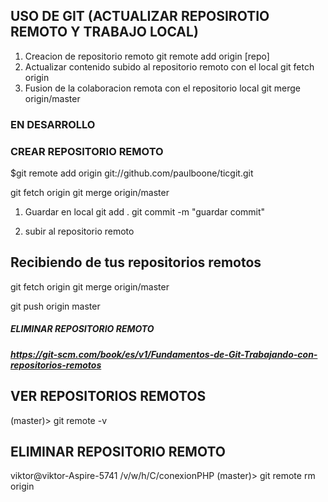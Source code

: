 
##  USO DE GIT (ACTUALIZAR REPOSIROTIO REMOTO Y TRABAJO LOCAL)

1. Creacion de repositorio remoto
	git remote add origin [repo]
2. Actualizar contenido subido al repositorio remoto con el local
	git fetch origin
3. Fusion de la colaboracion remota con el repositorio local
	git merge origin/master

### EN DESARROLLO ###

### CREAR REPOSITORIO REMOTO

$git remote add origin git://github.com/paulboone/ticgit.git



git fetch origin
git merge origin/master

1. Guardar en local
	git add .
	git commit  -m "guardar commit"

2.  subir al repositorio remoto

## Recibiendo de tus repositorios remotos
git fetch origin
git merge origin/master

git push origin master


##### ELIMINAR REPOSITORIO REMOTO ###
##### https://git-scm.com/book/es/v1/Fundamentos-de-Git-Trabajando-con-repositorios-remotos

## VER REPOSITORIOS REMOTOS
(master)> git remote -v

## ELIMINAR REPOSITORIO REMOTO
viktor@viktor-Aspire-5741 /v/w/h/C/conexionPHP (master)> git remote rm origin


